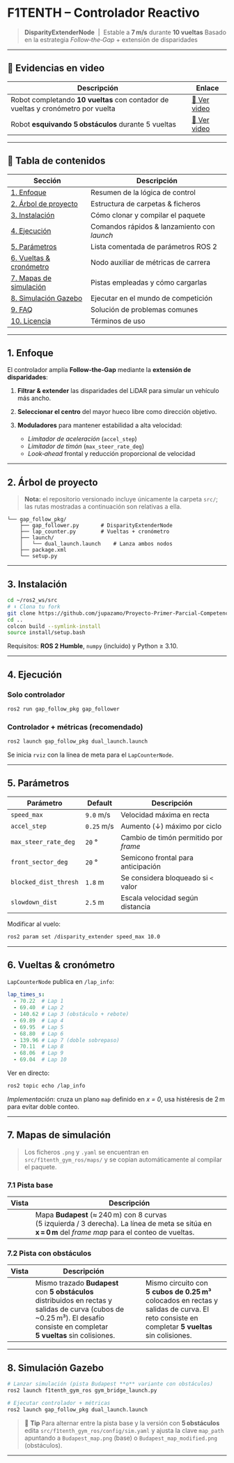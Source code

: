 # F1TENTH – Controlador Reactivo

&#x20;&#x20;

> **DisparityExtenderNode**  |  Estable a **7 m/s** durante **10 vueltas**
> Basado en la estrategia *Follow‑the‑Gap* + extensión de disparidades

---

## 🎥 Evidencias en video

| Descripción                                                                      | Enlace                                       |
| -------------------------------------------------------------------------------- | -------------------------------------------- |
| Robot completando **10 vueltas** con contador de vueltas y cronómetro por vuelta | [🔗 Ver video](https://youtu.be/M5sZzdezW5M) |
| Robot **esquivando 5 obstáculos** durante 5 vueltas                              | [🔗 Ver video](https://youtu.be/yBp00ISa7pc) |

---

## 📑 Tabla de contenidos

|  Sección                                          |  Descripción                                |
| ------------------------------------------------- | ------------------------------------------- |
| [1. Enfoque](#1-enfoque)                          | Resumen de la lógica de control             |
| [2. Árbol de proyecto](#2-árbol-de-proyecto)      | Estructura de carpetas & ficheros           |
| [3. Instalación](#3-instalación)                  | Cómo clonar y compilar el paquete           |
| [4. Ejecución](#4-ejecución)                      | Comandos rápidos & lanzamiento con *launch* |
| [5. Parámetros](#5-parámetros)                    | Lista comentada de parámetros ROS 2         |
| [6. Vueltas & cronómetro](#6-vueltas--cronómetro) | Nodo auxiliar de métricas de carrera        |
| [7. Mapas de simulación](#7-mapas-de-simulación)  | Pistas empleadas y cómo cargarlas           |
| [8. Simulación Gazebo](#8-simulación-gazebo)      | Ejecutar en el mundo de competición         |
| [9. FAQ](#9-faq)                                  | Solución de problemas comunes               |
| [10. Licencia](#10-licencia)                      | Términos de uso                             |

---

## 1. Enfoque

El controlador amplía **Follow‑the‑Gap** mediante la **extensión de disparidades**:

1. **Filtrar & extender** las disparidades del LiDAR para simular un vehículo más ancho.
2. **Seleccionar el centro** del mayor hueco libre como dirección objetivo.
3. **Moduladores** para mantener estabilidad a alta velocidad:

   * *Limitador de aceleración* (`accel_step`)
   * *Limitador de timón* (`max_steer_rate_deg`)
   * *Look‑ahead* frontal y reducción proporcional de velocidad

---

## 2. Árbol de proyecto

> **Nota:** el repositorio versionado incluye únicamente la carpeta `src/`; las rutas mostradas a continuación son relativas a ella.

```text
└── gap_follow_pkg/
    ├── gap_follower.py       # DisparityExtenderNode
    ├── lap_counter.py        # Vueltas + cronómetro
    ├── launch/
    │   └── dual_launch.launch    # Lanza ambos nodos
    ├── package.xml
    └── setup.py
```

---

## 3. Instalación

```bash
cd ~/ros2_ws/src
# ⬇️ Clona tu fork
git clone https://github.com/jupazamo/Proyecto-Primer-Parcial-Competencia-de-Controladores-Reactivos-en-F1Tenth.git
cd ..
colcon build --symlink-install
source install/setup.bash
```

Requisitos: **ROS 2 Humble**, `numpy` (incluido) y Python ≥ 3.10.

---

## 4. Ejecución

### Solo controlador

```bash
ros2 run gap_follow_pkg gap_follower
```

### Controlador + métricas (recomendado)

```bash
ros2 launch gap_follow_pkg dual_launch.launch
```

Se inicia `rviz` con la línea de meta para el `LapCounterNode`.

---

## 5. Parámetros

| Parámetro             | Default    | Descripción                           |
| --------------------- | ---------- | ------------------------------------- |
| `speed_max`           | `9.0` m/s  | Velocidad máxima en recta             |
| `accel_step`          | `0.25` m/s | Aumento (↓) máximo por ciclo          |
| `max_steer_rate_deg`  | `20` °     | Cambio de timón permitido por *frame* |
| `front_sector_deg`    | `20` °     | Semicono frontal para anticipación    |
| `blocked_dist_thresh` | `1.8` m    | Se considera bloqueado si `<` valor   |
| `slowdown_dist`       | `2.5` m    | Escala velocidad según distancia      |

Modificar al vuelo:

```bash
ros2 param set /disparity_extender speed_max 10.0
```

---

## 6. Vueltas & cronómetro

`LapCounterNode` publica en `/lap_info`:

```yaml
lap_times_s:
  - 70.22  # Lap 1
  - 69.40  # Lap 2
  - 140.62 # Lap 3 (obstáculo + rebote)
  - 69.89  # Lap 4
  - 69.95  # Lap 5
  - 68.80  # Lap 6
  - 139.96 # Lap 7 (doble sobrepaso)
  - 70.11  # Lap 8
  - 68.06  # Lap 9
  - 69.04  # Lap 10
```

Ver en directo:

```bash
ros2 topic echo /lap_info
```

*Implementación*: cruza un plano `map` definido en *x = 0*, usa histéresis de 2 m para evitar doble conteo.

---

## 7. Mapas de simulación

> Los ficheros `.png` y `.yaml` se encuentran en `src/f1tenth_gym_ros/maps/` y se copian automáticamente al compilar el paquete.

### 7.1 Pista base

| Vista | Descripción                                                                                                                                             |
| ----- | ------------------------------------------------------------------------------------------------------------------------------------------------------- |
|       | Mapa **Budapest** (≈ 240 m) con 8 curvas (5 izquierda / 3 derecha). La línea de meta se sitúa en **x = 0 m** del *frame map* para el conteo de vueltas. |

### 7.2 Pista con obstáculos

| Vista | Descripción                                                                                                                                                                    |   |                                                                                                                                               |
| ----- | ------------------------------------------------------------------------------------------------------------------------------------------------------------------------------ | - | --------------------------------------------------------------------------------------------------------------------------------------------- |
|       | Mismo trazado **Budapest** con **5 obstáculos** distribuidos en rectas y salidas de curva (cubos de \~0.25 m³). El desafío consiste en completar **5 vueltas** sin colisiones. |   | Mismo circuito con **5 cubos de 0.25 m³** colocados en rectas y salidas de curva. El reto consiste en completar **5 vueltas** sin colisiones. |

---

## 8. Simulación Gazebo

```bash
# Lanzar simulación (pista Budapest **o** variante con obstáculos)
ros2 launch f1tenth_gym_ros gym_bridge_launch.py

# Ejecutar controlador + métricas
ros2 launch gap_follow_pkg dual_launch.launch
```

> 🔧 **Tip** Para alternar entre la pista base y la versión con **5 obstáculos**
> edita `src/f1tenth_gym_ros/config/sim.yaml` y ajusta la clave `map_path`
> apuntando a `Budapest_map.png` (base) o `Budapest_map_modified.png` (obstáculos).

---

